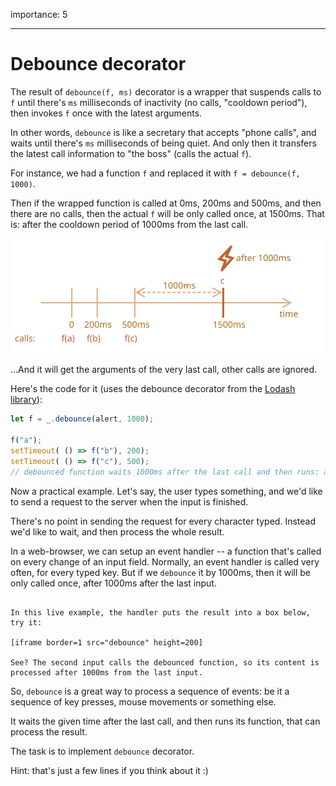 importance: 5

---

# Debounce decorator

The result of `debounce(f, ms)` decorator is a wrapper that suspends calls to `f` until there's `ms` milliseconds of inactivity (no calls, "cooldown period"), then invokes `f` once with the latest arguments.

In other words, `debounce` is like a secretary that accepts "phone calls", and waits until there's `ms` milliseconds of being quiet. And only then it transfers the latest call information to "the boss" (calls the actual `f`).

For instance, we had a function `f` and replaced it with `f = debounce(f, 1000)`.

Then if the wrapped function is called at 0ms, 200ms and 500ms, and then there are no calls, then the actual `f` will be only called once, at 1500ms. That is: after the cooldown period of 1000ms from the last call.

![](debounce.svg)

...And it will get the arguments of the very last call, other calls are ignored.

Here's the code for it (uses the debounce decorator from the [Lodash library](https://lodash.com/docs/4.17.15#debounce)):

```js
let f = _.debounce(alert, 1000);

f("a");
setTimeout( () => f("b"), 200);
setTimeout( () => f("c"), 500);
// debounced function waits 1000ms after the last call and then runs: alert("c")
```

Now a practical example. Let's say, the user types something, and we'd like to send a request to the server when the input is finished.

There's no point in sending the request for every character typed. Instead we'd like to wait, and then process the whole result.

In a web-browser, we can setup an event handler -- a function that's called on every change of an input field. Normally, an event handler is called very often, for every typed key. But if we `debounce` it by 1000ms, then it will be only called once, after 1000ms after the last input.

```online

In this live example, the handler puts the result into a box below, try it:

[iframe border=1 src="debounce" height=200]

See? The second input calls the debounced function, so its content is processed after 1000ms from the last input.
```

So, `debounce` is a great way to process a sequence of events: be it a sequence of key presses, mouse movements or something else.

It waits the given time after the last call, and then runs its function, that can process the result.

The task is to implement `debounce` decorator.

Hint: that's just a few lines if you think about it :)
